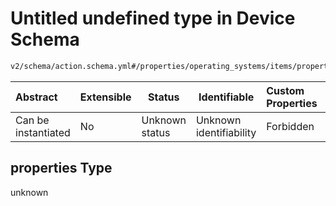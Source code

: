 # Untitled undefined type in Device Schema

```txt
v2/schema/action.schema.yml#/properties/operating_systems/items/properties/steps/items/properties/actions/items/oneOf/20/properties/core:manual_download/properties/file/properties
```




| Abstract            | Extensible | Status         | Identifiable            | Custom Properties | Additional Properties | Access Restrictions | Defined In                                                           |
| :------------------ | ---------- | -------------- | ----------------------- | :---------------- | --------------------- | ------------------- | -------------------------------------------------------------------- |
| Can be instantiated | No         | Unknown status | Unknown identifiability | Forbidden         | Allowed               | none                | [device.schema.json\*](../device.schema.json "open original schema") |

## properties Type

unknown
